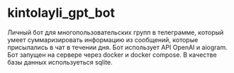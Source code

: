 # kintolayli_gpt_bot

Личный бот для многопользовательских групп в телеграмме, который умеет суммаризировать информацию из сообщений, которые присылались в чат в течении дня. Бот использует API OpenAI и aiogram. Бот запущен на сервере через docker и docker compose. В качестве базы данных используеться sqlite.
